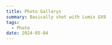 ```yaml
---
title: Photo Gallerys
summary: Basically shot with Lumix GX9
tags:
  - Photo
date: 2024-05-04
---
```

